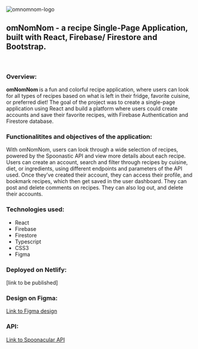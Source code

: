 <img src="https://res.cloudinary.com/dfm1r4ikr/image/upload/c_thumb,w_200,g_face/v1706451659/logo-sm_vh1yig.png" alt="omnomnom-logo" />
<h2>omNomNom - a recipe Single-Page Application,</br>built with React, Firebase/ Firestore and Bootstrap.</h2>
<br/>
<h3>Overview:</h3>
<p>
<strong>omNomNom </strong> is a fun and colorful recipe application, where users can look for all types of recipes based on what is left in their fridge,  favorite cuisine, or preferred diet!
The goal of the project was to create a single-page application using React and build a platform where users could create accounts and save their favorite recipes, with Firebase Authentication and Firestore database. </p>

<h3>Functionalitites and objectives of the application:</h3>

<p>With omNomNom, users can look through a wide selection of recipes, powered by the Spoonastic API and view more details about each recipe.
Users can create an account, search and filter through recipes by cuisine, diet, or ingredients, using different endpoints and parameters of the API used.
Once they’ve created their account, they can access their profile, and bookmark recipes, which then get saved in the user dashboard. They can post and delete comments on recipes.
They can also log out, and delete their accounts. </p>

<h3>Technologies used:</h3>
<ul>
  <li>React</li>
  <li>Firebase</li>
  <li>Firestore</li>
  <li>Typescript</li>
  <li>CSS3</li>
  <li>Figma</li>
</ul>

<h3>Deployed on Netlify:</h3>
<p>[link to be published]</p>

<h3>Design on Figma:</h3> 
<a target="_blank" href="https://www.figma.com/file/vquBC6L9Lh1ULhYQZs9TVF/omNomNom-Website---React?type=design&node-id=0%3A1&mode=design&t=4yiajAEgX7tKCdD3-1">Link to Figma design</a>

<h3>API:</h3> 
<a target="_blank" href="https://spoonacular.com/food-api">Link to Spoonacular API</a>
